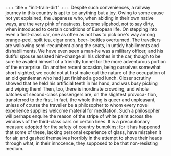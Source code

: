 +++
title = "init-train-dirt"
+++
Despite such conveniences, a railway journey in this country is apt to be anything but a joy. Owing to some cause not yet explained, the Japanese who, when abiding in their own native ways, are the very pink of neatness, become slipshod, not to say dirty, when introduced to certain conditions of European life. On stepping into even a first-class car, one as often as not has to pick one's way among orange-peel, spilt tea, cigar ends, beer- bottles overturned. The travellers are wallowing semi-recumbent along the seats, in untidy habiliments and dishabiliments. We have even seen a man-he was a military officer, and his dutiful spouse assisted him-change all his clothes in the car, though to be sure he availed himself of a friendly tunnel for the more adventurous portion of the enterprise. On another recent occasion, being ourselves somewhat short-sighted, we could not at first make out the nature of the occupation of an old gentleman who had just finished a good lunch. Closer scrutiny showed that he held his artificial teeth in his hand, and was busy picking and wiping them! Then, too, there is inordinate crowding, and whole batches of second-class passengers are, on the slightest provoca- tion, transferred to the first. In fact, the whole thing is queer and unpleasant, unless of course the traveller be a philosopher to whom every novel experience supplies welcome material for meditation. Such a philosopher will perhaps enquire the reason of the stripe of white paint across the windows of the third-class cars on certain lines. It is a precautionary measure adopted for the safety of country bumpkins; for it has happened that some of these, lacking personal experience of glass, have mistaken it for air, and gashed themselves horribly in the attempt to shove their heads through what, in their innocence, they supposed to be that non-resisting medium.